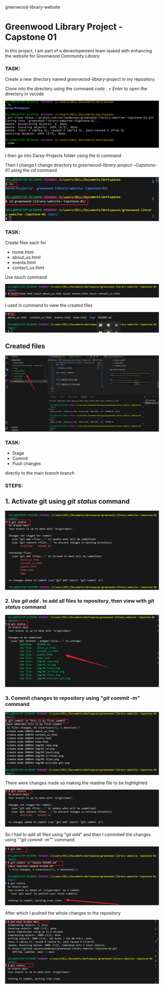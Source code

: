 greenwood-library-website

# Greenwood Library Project - Capstone 01


In this project, I am part of a deveolopement team tasked with enhancing the website for _*Greenwood Community Library*_ 

### TASK:

Create a new directory named *greenwood-library-project* in my repository.

Clone into the directory using the command _code . + Enter_ to open the directory in vscode


![](./img/01.repo.png)

I then go into  Darey-Projects folder using the _ls_ command

Then I change I change directory to _*greenwood-library-project--Capstone-01*_ using the _cd_ command

![](./img/02.cd.png)

### TASK:

Create files each for 

* home.html
* about_us.html
* events.html
* contact_us.html

Use _touch_ command


![](./img/03.touch.png)

I used _ls_ command to view the created files


![](./img/04.ls-files.png)

## Created files


![](./img/05.files.png)

### TASK:

* Stage
* Commit
* Push
 changes 

 directly to the main branch branch

 ### STEPS:

 ## 1. Activate git using _git status_ command

 ![](./img/06.activate%20git.png)

 ### 2. Use _git add ._ to add all files to repository, then view with _git status_ command

 ![](./img/07.git%20add.png)


 ### 3. Commit changes to repository using "_git commit -m_" command

 ![](./img/08.git%20commit%201.png)


There were changes made so making the readme file to be highlighted

![](./img/09.git%20status%20readme.png)

So I had to add all files using "_*git add*_" and then I commited the changes using "_"git commit -m"_" command

![](./img/10.update%20readme.png)

After which I pushed the whole changes to the repository

![](./img/11.push.png)